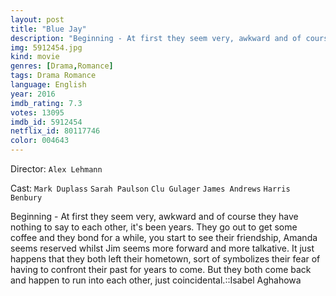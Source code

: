 ```yaml
---
layout: post
title: "Blue Jay"
description: "Beginning - At first they seem very, awkward and of course they have nothing to say to each other, it's been years. They go out to get some coffee and they bond for a while, you start to see their friendship, Amanda seems reserved whilst Jim seems more forward and more talkative. It just happens that they both left their hometown, sort of symbolizes their fear of having to confront their past for years to come. But they both come back and happen to run into each other, just coincidental..."
img: 5912454.jpg
kind: movie
genres: [Drama,Romance]
tags: Drama Romance 
language: English
year: 2016
imdb_rating: 7.3
votes: 13095
imdb_id: 5912454
netflix_id: 80117746
color: 004643
---
```

Director: `Alex Lehmann`  

Cast: `Mark Duplass` `Sarah Paulson` `Clu Gulager` `James Andrews` `Harris Benbury` 

Beginning - At first they seem very, awkward and of course they have nothing to say to each other, it's been years. They go out to get some coffee and they bond for a while, you start to see their friendship, Amanda seems reserved whilst Jim seems more forward and more talkative. It just happens that they both left their hometown, sort of symbolizes their fear of having to confront their past for years to come. But they both come back and happen to run into each other, just coincidental.::Isabel Aghahowa